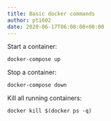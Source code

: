 ```yaml
---
title: Basic docker commands
author: pt1602
date: 2020-06-17T06:08:08+00:00
---
```

Start a container:

`docker-compose up`

Stop a container:

`docker-compose down`

Kill all running containers:

`docker kill $(docker ps -q)`